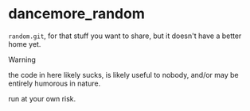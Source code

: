 # dancemore_random

`random.git`, for that stuff you want to share, but it doesn't have a better home yet.

> [!WARNING] 
> the code in here likely sucks, is likely useful to nobody, and/or may be entirely humorous in nature.
>
> run at your own risk.
